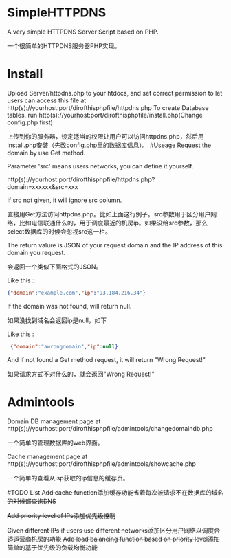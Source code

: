 # SimpleHTTPDNS
A very simple HTTPDNS Server Script based on PHP.

一个很简单的HTTPDNS服务器PHP实现。

# Install
Upload Server/httpdns.php to your htdocs, and set correct permission to let users can access this file at http(s)://yourhost:port/dirofthisphpfile/httpdns.php
To create Database tables, run http(s)://yourhost:port/dirofthisphpfile/install.php(Change config.php first)

上传到你的服务器，设定适当的权限让用户可以访问httpdns.php，然后用install.php安装（先改config.php里的数据库信息）。
#Useage
Request the domain by use Get method.

Parameter 'src' means users networks, you can define it yourself.

http(s)://yourhost:port/dirofthisphpfile/httpdns.php?domain=xxxxxx&src=xxx

If src not given, it will ignore src column.

直接用Get方法访问httpdns.php。比如上面这行例子。src参数用于区分用户网络，比如电信联通什么的，用于调度最近的机房ip。如果没给src参数，那么select数据库的时候会忽视src这一栏。

The return valure is JSON of your request domain and the IP address of this domain you request.

会返回一个类似下面格式的JSON。

Like this :

```JSON 
{"domain":"example.com","ip":"93.184.216.34"}
```

If the domain was not found, will return null.

如果没找到域名会返回ip是null，如下

Like this :

```JSON
 {"domain":"awrongdomain","ip":null}
```

And if not found a Get method request, it will return "Wrong Request!"

如果请求方式不对什么的，就会返回"Wrong Request!"

# Admintools
Domain DB management page at http(s)://yourhost:port/dirofthisphpfile/admintools/changedomaindb.php

一个简单的管理数据库的web界面。

Cache management page at http(s)://yourhost:port/dirofthisphpfile/admintools/showcache.php

一个简单的查看从isp获取的ip信息的缓存页。

#TODO List
~~Add cache function添加缓存功能省着每次被请求不在数据库的域名的时候都查询DNS~~

~~Add priority level of IPs添加优先级控制~~

~~Given different IPs if users use different networks添加区分用户网络以调度合适运营商机房的功能~~
~~Add load balancing function based on priority level添加简单的基于优先级的负载均衡功能~~
